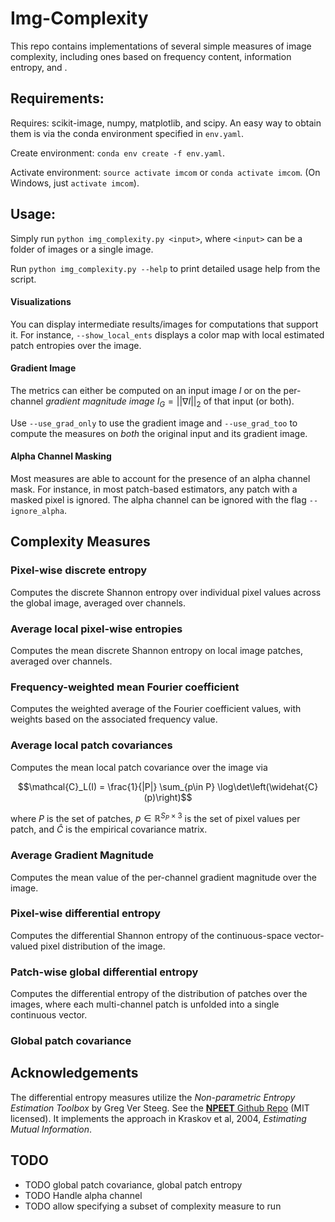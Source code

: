 # Img-Complexity

This repo contains implementations of several simple measures of image complexity,
including ones based on frequency content, information entropy, and .

## Requirements: 

Requires: scikit-image, numpy, matplotlib, and scipy.
An easy way to obtain them is via the conda environment specified in `env.yaml`.

Create environment: `conda env create -f env.yaml`.

Activate environment: `source activate imcom` or `conda activate imcom`.
(On Windows, just `activate imcom`).

## Usage:

Simply run `python img_complexity.py <input>`, where `<input>` can be a folder of images or a single image.

Run `python img_complexity.py --help` to print detailed usage help from the script.

#### Visualizations

You can display intermediate results/images for computations that support it.
For instance, `--show_local_ents` displays a color map with local estimated patch entropies over the image.

#### Gradient Image

The metrics can either be computed on an input image $`I`$ or on the per-channel *gradient magnitude image* 
$`I_G=||\nabla I||_2`$ of that input (or both).

Use `--use_grad_only` to use the gradient image and `--use_grad_too` to compute the measures on *both* the original input and its gradient image.

#### Alpha Channel Masking

Most measures are able to account for the presence of an alpha channel mask. 
For instance, in most patch-based estimators, any patch with a masked pixel is ignored. 
The alpha channel can be ignored with the flag `--ignore_alpha`.

## Complexity Measures

### Pixel-wise discrete entropy

Computes the discrete Shannon entropy over individual pixel values across the global image, averaged over channels.

### Average local pixel-wise entropies

Computes the mean discrete Shannon entropy on local image patches, averaged over channels.

### Frequency-weighted mean Fourier coefficient

Computes the weighted average of the Fourier coefficient values, with weights based on the associated frequency value.

### Average local patch covariances

Computes the mean local patch covariance over the image via 
```math
\mathcal{C}_L(I) = \frac{1}{|P|} \sum_{p\in P} \log\det\left(\widehat{C}(p)\right)
```
where $`P`$ is the set of patches, $`p\in\mathbb{R}^{S_P \times 3}`$ is the set of pixel values per patch, and $`\widehat{C}`$ is the empirical covariance matrix.

### Average Gradient Magnitude

Computes the mean value of the per-channel gradient magnitude over the image.

### Pixel-wise differential entropy

Computes the differential Shannon entropy of the continuous-space vector-valued pixel distribution of the image.

### Patch-wise global differential entropy

Computes the differential entropy of the distribution of patches over the images, where each multi-channel patch is unfolded into a single continuous vector.

### Global patch covariance


## Acknowledgements

The differential entropy measures utilize the *Non-parametric Entropy Estimation Toolbox* by Greg Ver Steeg. 
See the [**NPEET** Github Repo](https://github.com/gregversteeg/NPEET) (MIT licensed).
It implements the approach in Kraskov et al, 2004, *Estimating Mutual Information*.


## TODO

- TODO global patch covariance, global patch entropy
- TODO Handle alpha channel
- TODO allow specifying a subset of complexity measure to run



